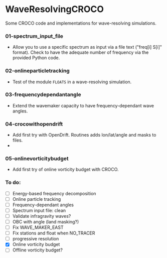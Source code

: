 # WaveResolvingCROCO

Some CROCO code and implementations for wave-resolving simulations.

### 01-spectrum_input_file
- Allow you to use a specific spectrum as input via a file text ("freq[i] S[i]" format). Check to have the adequate number of frequency via the provided Python code.

### 02-onlineparticletracking
- Test of the module ```FLOATS``` in a wave-resolving simulation.

### 03-frequencydependantangle
- Extend the wavemaker capacity to have frequency-dependant wave angles.

### 04-crocowithopendrift
- Add first try with OpenDrift. Routines adds lon/lat/angle and masks to files.
- 
### 05-onlinevorticitybudget
- Add first try of online vorticity budget with CROCO.

### To do: 
- [ ] Energy-based frequency decomposition
- [ ] Online particle tracking
- [ ] Frequency-dependant angles
- [ ] Spectrum input file: clean
- [ ] Validate infragravity waves?
- [ ] OBC with angle (land masking?)
- [ ] Fix WAVE_MAKER_EAST
- [ ] Fix stations and float when NO_TRACER
- [ ] progressive resolution
- [x] Online vorticity budget
- [ ] Offline vorticity budget?
